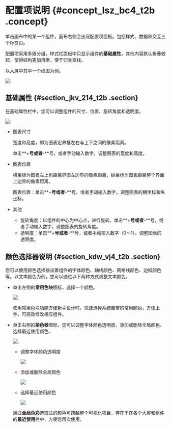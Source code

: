 # 配置项说明 {#concept_lsz_bc4_t2b .concept}

单击画布中的某一个组件，画布右侧会出现配置项面板。包括样式、数据和交互三个标签页。

配置项采用多级分组，样式栏面板中只显示组件的**基础属性**，其他内容默认折叠收起，使得结构更加清晰，便于归类查找。

以大屏中其中一个线图为例。

![](http://static-aliyun-doc.oss-cn-hangzhou.aliyuncs.com/assets/img/16563/15347323128229_zh-CN.png)

## 基础属性 {#section_jkv_214_t2b .section}

在基础属性栏中，您可以调整组件的尺寸、位置、旋转角度和透明度。

![](http://static-aliyun-doc.oss-cn-hangzhou.aliyuncs.com/assets/img/17407/15347323129302_zh-CN.png)

-   图表尺寸

    宽度和高度，即为图表定界框左右与上下之间的像素距离。

    单击**+**号或者**-**号，或者手动输入数字，调整图表的宽度和高度。

-   图表位置

    横坐标为图表左上角距离界面左边界的像素距离，纵坐标为图表距离整个界面上边界的像素距离。

    图表位置：单击**+**号或者**-**号，或者手动输入数字，调整图表的横坐标和纵坐标。

-   其他
    -   旋转角度：以组件的中心为中心点，进行旋转。单击**+**号或者**-**号，或者手动输入数字，调整图表的旋转角度。
    -   透明度：单击**+**号或者**-**号，或者手动输入数字（0～1），调整图表的透明度。

## 颜色选择器说明 {#section_kdw_vj4_t2b .section}

您可以使用颜色选择器设置组件的字体颜色、轴线颜色、网格线颜色、边框颜色等。以文本颜色为例，您可以通过以下两种方式调整文本颜色。

-   单击左侧的**常用色块**图标，选择一个颜色。

    ![](http://static-aliyun-doc.oss-cn-hangzhou.aliyuncs.com/assets/img/17407/15347323129255_zh-CN.png)

    使用常用色块功能方便新手设计时，快速选择系统自带的常用颜色，方便上手，可高效修改相应组件。

-   单击右侧的**拾色器**图标，您可以调整字体颜色透明度、添加或删除全局颜色、选择最近使用颜色。

    ![](http://static-aliyun-doc.oss-cn-hangzhou.aliyuncs.com/assets/img/17407/15347323129256_zh-CN.png)

    -   调整字体颜色透明度

        ![](images/9257_zh-CN.gif)

    -   添加或删除全局颜色

        ![](images/9259_zh-CN.gif)

    -   选择最近使用颜色

        ![](images/9260_zh-CN.gif)

    通过**全局色彩**选取过的颜色可跨越整个可视化项目，存在于在各个大屏和组件的**最近使用**栏中，方便您再次使用。


